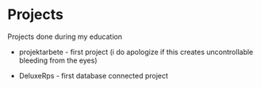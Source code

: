 # Projects
Projects done during my education

* projektarbete - first project (i do apologize if this creates uncontrollable bleeding from the eyes)

* DeluxeRps - first database connected project
	
